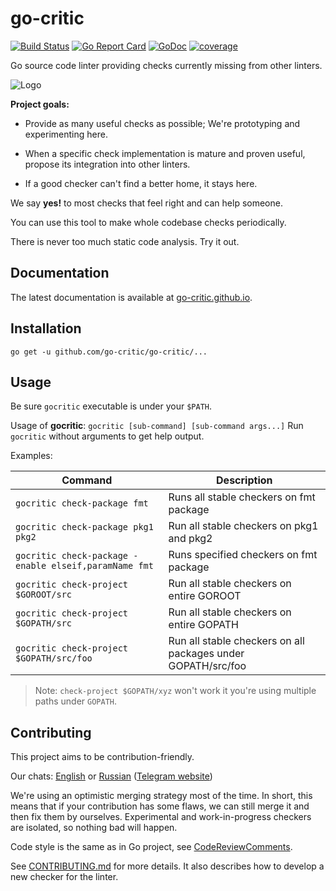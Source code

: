 # go-critic

[![Build Status][travis-image]][travis-url]
[![Go Report Card][go-report-image]][go-report-url]
[![GoDoc][godoc-image]][godoc-url]
[![coverage][coverage-image]][coverage-url]

[travis-image]: https://travis-ci.org/go-critic/go-critic.svg?branch=master
[travis-url]: https://travis-ci.org/go-critic/go-critic
[go-report-image]: https://goreportcard.com/badge/github.com/go-critic/go-critic
[go-report-url]: https://goreportcard.com/report/github.com/go-critic/go-critic
[godoc-image]: https://godoc.org/github.com/go-critic/go-critic/lint?status.svg
[godoc-url]: https://godoc.org/github.com/go-critic/go-critic/lint
[coverage-image]: https://coveralls.io/repos/github/go-critic/go-critic/badge.svg?branch=master
[coverage-url]: https://coveralls.io/github/go-critic/go-critic?branch=master

Go source code linter providing checks currently missing from other linters.

![Logo](https://avatars1.githubusercontent.com/u/40007520?s=400&u=b44287d8845a63fb0102d5259710c11ea367bb13&v=4)


**Project goals:**

- Provide as many useful checks as possible;
  We're prototyping and experimenting here.

- When a specific check implementation is mature and proven useful,
  propose its integration into other linters.

- If a good checker can't find a better home, it stays here.

We say **yes!** to most checks that feel right and can help someone.

You can use this tool to make whole codebase checks periodically.

There is never too much static code analysis. Try it out.

## Documentation

The latest documentation is available at [go-critic.github.io](https://go-critic.github.io/overview).

## Installation

```
go get -u github.com/go-critic/go-critic/...
```

## Usage

Be sure `gocritic` executable is under your `$PATH`.

Usage of **gocritic**: `gocritic [sub-command] [sub-command args...]`
Run `gocritic` without arguments to get help output.

Examples:

| Command | Description |
| --- | --- |
| `gocritic check-package fmt` | Runs all stable checkers on fmt package |
| `gocritic check-package pkg1 pkg2` | Run all stable checkers on pkg1 and pkg2 |
| `gocritic check-package -enable elseif,paramName fmt` | Runs specified checkers on fmt package |
| `gocritic check-project $GOROOT/src` | Run all stable checkers on entire GOROOT |
| `gocritic check-project $GOPATH/src` | Run all stable checkers on entire GOPATH |
| `gocritic check-project $GOPATH/src/foo` | Run all stable checkers on all packages under GOPATH/src/foo |

> Note: `check-project $GOPATH/xyz` won't work it you're using multiple paths under `GOPATH`.

## Contributing

This project aims to be contribution-friendly.

Our chats: [English](https://t.me/go_critic_eng) or
[Russian](https://t.me/go_critic_ru)
([Telegram website](https://telegram.org/))

We're using an optimistic merging strategy most of the time.
In short, this means that if your contribution has some flaws, we can still merge it and then
fix them by ourselves. Experimental and work-in-progress checkers are isolated, so nothing bad will happen.

Code style is the same as in Go project, see [CodeReviewComments](https://github.com/golang/go/wiki/codereviewcomments).

See [CONTRIBUTING.md](CONTRIBUTING.md) for more details.
It also describes how to develop a new checker for the linter.
